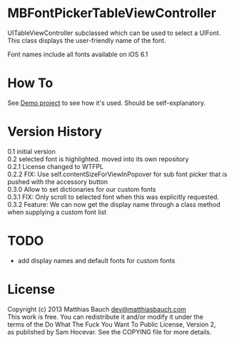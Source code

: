 MBFontPickerTableViewController
===============================

UITableViewController subclassed which can be used to select a UIFont. This class displays the user-friendly name of the font.

Font names include all fonts available on iOS 6.1



How To
======

See [Demo project](https://github.com/mattbauch/MBFontPickerDemo) to see how it's used. Should be self-explanatory. 


Version History
===============

0.1 initial version  
0.2 selected font is highlighted. moved into its own repository  
0.2.1 License changed to WTFPL  
0.2.2 FIX: Use self.contentSizeForViewInPopover for sub font picker that is pushed with the accessory button  
0.3.0 Allow to set dictionaries for our custom fonts  
0.3.1 FIX: Only scroll to selected font when this was explicitly requested.  
0.3.2 Feature: We can now get the display name through a class method when supplying a custom font list  

TODO
====

- add display names and default fonts for custom fonts




License
=======

Copyright (c) 2013 Matthias Bauch <dev@matthiasbauch.com>  
This work is free. You can redistribute it and/or modify it under the  
terms of the Do What The Fuck You Want To Public License, Version 2,  
as published by Sam Hocevar. See the COPYING file for more details.  

